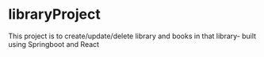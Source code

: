 # libraryProject
This project is to create/update/delete library and books in that library- built using Springboot and React
